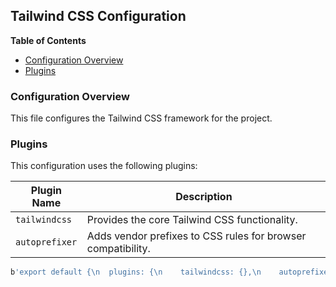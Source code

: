 ##  Tailwind CSS Configuration 

**Table of Contents**

* [Configuration Overview](#configuration-overview)
* [Plugins](#plugins)

### Configuration Overview 

This file configures the Tailwind CSS framework for the project. 

### Plugins

This configuration uses the following plugins:

| Plugin Name | Description |
|---|---|
| `tailwindcss` | Provides the core Tailwind CSS functionality. |
| `autoprefixer` | Adds vendor prefixes to CSS rules for browser compatibility. |

```javascript
b'export default {\n  plugins: {\n    tailwindcss: {},\n    autoprefixer: {},\n  },\n};\n'
```